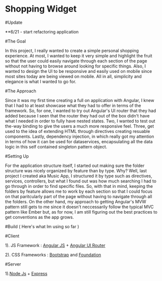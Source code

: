 # Shopping Widget

#Update

**6/21 - start refactoring application


#The Goal

In this project, I really wanted to create a simple personal shopping experience. At most, I wanted to keep it very simple and highlight the fruit so that the user could easily navigate through each section of the page without not having to browse around looking for specific things. Also, I wanted to design the UI to be responsive and easily used on mobile since most sites today are being viewed on mobile. All in all, simplicity and elegance is what I wanted to go for.

#The Approach

Since it was my first time creating a full on application with Angular, I knew that I had to at least showcase what they had to offer in terms of the framework. So, for one, I wanted to try out Angular's UI router that they had added because I seen that the router they had out of the box didn't have what I needed in order to fully have nested states. Two, I wanted to test out the-way binding to give the users a much more responsive feel. Three, get used to the idea of extending HTML through directives creating resuable components. Lastly, dependency injection, in which really got my attention in terms of how it can be used for dataservices, encapsulating all the data logic in this self contained singleton pattern object. 


#Setting Up

For the application structure itself, I started out making sure the folder structure was nicely organized by feature than by type. Why? Well, last project I created aka Music App, I structured it by type such as directives, services, controllers, but what I found out was how much searching I had to go through in order to find specific files. So, with that in mind, keeping the folders by feature allows me to work by each section so that I could focus on that paritcularly part of the page without having to navigate through all the folders. On the other hand, my approach to getting Angular's MVW pattern still gets to me since it doesn't neccessarily follow the typical MVC pattern like Ember but, as for now, I am still figuring out the best practices to get conventions as the app grows. 

#Build ( Here's what Im using so far )

#Client

1). JS Framework : <a href="http://angularjs.org">Angular JS</a> + <a href="https://github.com/angular-ui/ui-router">Angular 
UI Router</a>

2). CSS Frameworks : <a href="http://getbootstrap.com">Bootstrap</a> and <a href="http:/foundation.zurb.com">Foundation</a>


#Server

1).<a href="http://nodejs.org">Node Js</a> + <a href="http://expressjs.com">Express</a>
